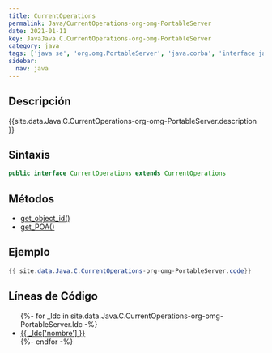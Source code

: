 ```yaml
---
title: CurrentOperations
permalink: Java/CurrentOperations-org-omg-PortableServer
date: 2021-01-11
key: JavaJava.C.CurrentOperations-org-omg-PortableServer
category: java
tags: ['java se', 'org.omg.PortableServer', 'java.corba', 'interface java', 'Java 1.0']
sidebar: 
  nav: java
---
```


## Descripción
{{site.data.Java.C.CurrentOperations-org-omg-PortableServer.description }}

## Sintaxis
~~~java
public interface CurrentOperations extends CurrentOperations
~~~

## Métodos
* [get_object_id()](/Java/CurrentOperations-org-omg-PortableServer/get_object_id)
* [get_POA()](/Java/CurrentOperations-org-omg-PortableServer/get_POA)

## Ejemplo
~~~java
{{ site.data.Java.C.CurrentOperations-org-omg-PortableServer.code}}
~~~

## Líneas de Código
<ul>
{%- for _ldc in site.data.Java.C.CurrentOperations-org-omg-PortableServer.ldc -%}
   <li>
       <a href="{{_ldc['url'] }}">{{ _ldc['nombre'] }}</a>
   </li>
{%- endfor -%}
</ul>
